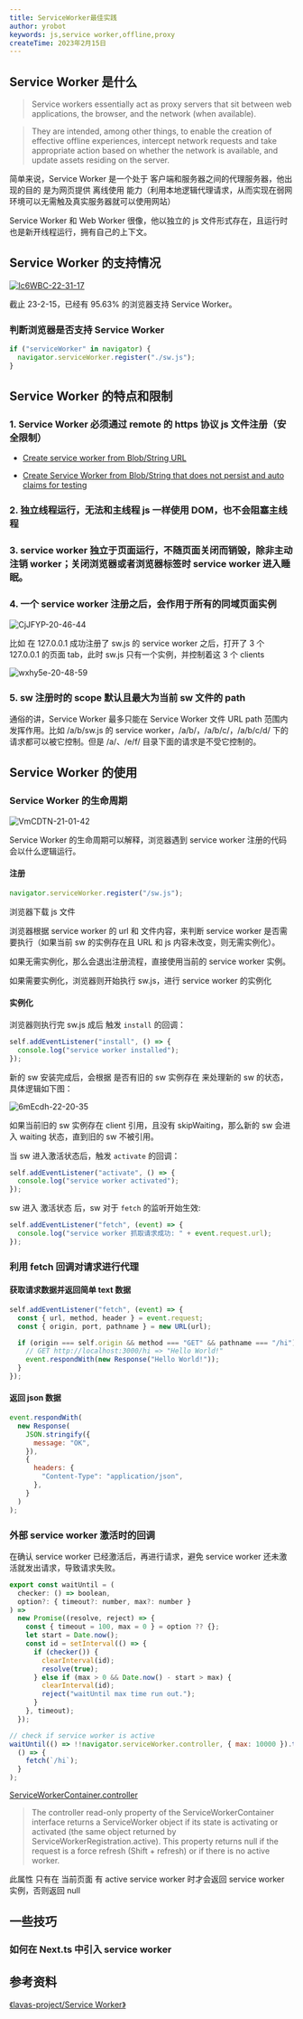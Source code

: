 ```yaml
---
title: ServiceWorker最佳实践
author: yrobot
keywords: js,service worker,offline,proxy
createTime: 2023年2月15日
---
```


## Service Worker 是什么

> Service workers essentially act as proxy servers that sit between web applications, the browser, and the network (when available).

> They are intended, among other things, to enable the creation of effective offline experiences, intercept network requests and take appropriate action based on whether the network is available, and update assets residing on the server.

简单来说，Service Worker 是一个处于 客户端和服务器之间的代理服务器，他出现的目的 是为网页提供 离线使用 能力（利用本地逻辑代理请求，从而实现在弱网环境可以无需触及真实服务器就可以使用网站）

Service Worker 和 Web Worker 很像，他以独立的 js 文件形式存在，且运行时也是新开线程运行，拥有自己的上下文。

## Service Worker 的支持情况

[![lc6WBC-22-31-17](https://images.yrobot.top/2023-02-15/lc6WBC-22-31-17.png)](https://caniuse.com/?search=serviceWorker)

截止 23-2-15，已经有 95.63% 的浏览器支持 Service Worker。

### 判断浏览器是否支持 Service Worker

```js
if ("serviceWorker" in navigator) {
  navigator.serviceWorker.register("./sw.js");
}
```

## Service Worker 的特点和限制

### 1. Service Worker 必须通过 remote 的 https 协议 js 文件注册（安全限制）

- [Create service worker from Blob/String URL](https://github.com/w3c/ServiceWorker/issues/578)

- [Create Service Worker from Blob/String that does not persist and auto claims for testing](https://github.com/w3c/ServiceWorker/issues/1642)

### 2. 独立线程运行，无法和主线程 js 一样使用 DOM，也不会阻塞主线程

### 3. service worker 独立于页面运行，不随页面关闭而销毁，除非主动注销 worker；关闭浏览器或者浏览器标签时 service worker 进入睡眠。

### 4. 一个 service worker 注册之后，会作用于所有的同域页面实例

![CjJFYP-20-46-44](https://images.yrobot.top/2023-02-19/CjJFYP-20-46-44.jpg)

比如 在 127.0.0.1 成功注册了 sw.js 的 service worker 之后，打开了 3 个 127.0.0.1 的页面 tab，此时 sw.js 只有一个实例，并控制着这 3 个 clients

![wxhy5e-20-48-59](https://images.yrobot.top/2023-02-19/wxhy5e-20-48-59.jpg)

### 5. sw 注册时的 scope 默认且最大为当前 sw 文件的 path

通俗的讲，Service Worker 最多只能在 Service Worker 文件 URL path 范围内发挥作用。比如 /a/b/sw.js 的 service worker，/a/b/，/a/b/c/，/a/b/c/d/ 下的请求都可以被它控制。但是 /a/、/e/f/ 目录下面的请求是不受它控制的。

## Service Worker 的使用

### Service Worker 的生命周期

![VmCDTN-21-01-42](https://images.yrobot.top/2023-02-19/VmCDTN-21-01-42.jpg)

Service Worker 的生命周期可以解释，浏览器遇到 service worker 注册的代码会以什么逻辑运行。

#### 注册

```ts
navigator.serviceWorker.register("/sw.js");
```

浏览器下载 js 文件

浏览器根据 service worker 的 url 和 文件内容，来判断 service worker 是否需要执行（如果当前 sw 的实例存在且 URL 和 js 内容未改变，则无需实例化）。

如果无需实例化，那么会退出注册流程，直接使用当前的 service worker 实例。

如果需要实例化，浏览器则开始执行 sw.js，进行 service worker 的实例化

#### 实例化

浏览器则执行完 sw.js 成后 触发 `install` 的回调：

```js
self.addEventListener("install", () => {
  console.log("service worker installed");
});
```

新的 sw 安装完成后，会根据 是否有旧的 sw 实例存在 来处理新的 sw 的状态，具体逻辑如下图：

![6mEcdh-22-20-35](https://images.yrobot.top/2023-02-19/6mEcdh-22-20-35.jpg)

如果当前旧的 sw 实例存在 client 引用，且没有 skipWaiting，那么新的 sw 会进入 waiting 状态，直到旧的 sw 不被引用。

当 sw 进入激活状态后，触发 `activate` 的回调：

```js
self.addEventListener("activate", () => {
  console.log("service worker activated");
});
```

sw 进入 激活状态 后，sw 对于 `fetch` 的监听开始生效:

```js
self.addEventListener("fetch", (event) => {
  console.log("service worker 抓取请求成功: " + event.request.url);
});
```

### 利用 fetch 回调对请求进行代理

#### 获取请求数据并返回简单 text 数据

```js
self.addEventListener("fetch", (event) => {
  const { url, method, header } = event.request;
  const { origin, port, pathname } = new URL(url);

  if (origin === self.origin && method === "GET" && pathname === "/hi") {
    // GET http://localhost:3000/hi => "Hello World!"
    event.respondWith(new Response("Hello World!"));
  }
});
```

#### 返回 json 数据

```js
event.respondWith(
  new Response(
    JSON.stringify({
      message: "OK",
    }),
    {
      headers: {
        "Content-Type": "application/json",
      },
    }
  )
);
```

### 外部 service worker 激活时的回调

在确认 service worker 已经激活后，再进行请求，避免 service worker 还未激活就发出请求，导致请求失败。

```js
export const waitUntil = (
  checker: () => boolean,
  option?: { timeout?: number, max?: number }
) =>
  new Promise((resolve, reject) => {
    const { timeout = 100, max = 0 } = option ?? {};
    let start = Date.now();
    const id = setInterval(() => {
      if (checker()) {
        clearInterval(id);
        resolve(true);
      } else if (max > 0 && Date.now() - start > max) {
        clearInterval(id);
        reject("waitUntil max time run out.");
      }
    }, timeout);
  });

// check if service worker is active
waitUntil(() => !!navigator.serviceWorker.controller, { max: 10000 }).then(
  () => {
    fetch(`/hi`);
  }
);
```

[ServiceWorkerContainer.controller](https://developer.mozilla.org/en-US/docs/Web/API/ServiceWorkerContainer/controller)

> The controller read-only property of the ServiceWorkerContainer interface returns a ServiceWorker object if its state is activating or activated (the same object returned by ServiceWorkerRegistration.active). This property returns null if the request is a force refresh (Shift + refresh) or if there is no active worker.

此属性 只有在 当前页面 有 active service worker 时才会返回 service worker 实例，否则返回 null

## 一些技巧

### 如何在 Next.ts 中引入 service worker

## 参考资料

[《lavas-project/Service Worker》](https://lavas-project.github.io/pwa-book/chapter04.html)
